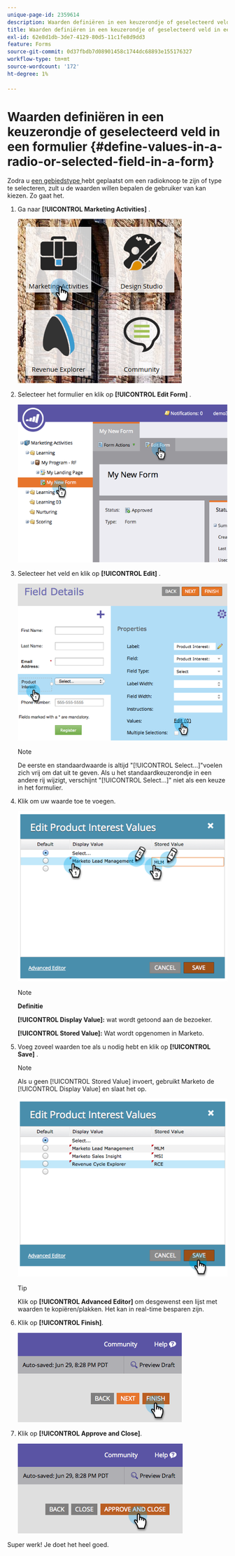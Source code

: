 ```yaml
---
unique-page-id: 2359614
description: Waarden definiëren in een keuzerondje of geselecteerd veld in een formulier - Marketo Docs - Productdocumentatie
title: Waarden definiëren in een keuzerondje of geselecteerd veld in een formulier
exl-id: 62e8d1db-3de7-4129-80d5-11c1fe8d9dd3
feature: Forms
source-git-commit: 0d37fbdb7d08901458c1744dc68893e155176327
workflow-type: tm+mt
source-wordcount: '172'
ht-degree: 1%

---
```


# Waarden definiëren in een keuzerondje of geselecteerd veld in een formulier {#define-values-in-a-radio-or-selected-field-in-a-form}

Zodra u [ een gebiedstype ](/help/marketo/product-docs/administration/field-management/change-the-type-of-a-marketo-custom-field.md) hebt geplaatst om een radioknoop te zijn of type te selecteren, zult u de waarden willen bepalen de gebruiker van kan kiezen. Zo gaat het.

1. Ga naar **[!UICONTROL Marketing Activities]** .

   ![](assets/ma.png)

1. Selecteer het formulier en klik op **[!UICONTROL Edit Form]** .

   ![](assets/image2014-9-15-16-3a28-3a56.png)

1. Selecteer het veld en klik op **[!UICONTROL Edit]** .

   ![](assets/image2014-9-15-16-3a29-3a6.png)

   >[!NOTE]
   >
   >De eerste en standaardwaarde is altijd &quot;[!UICONTROL Select...]&quot;voelen zich vrij om dat uit te geven. Als u het standaardkeuzerondje in een andere rij wijzigt, verschijnt &quot;[!UICONTROL Select...]&quot; niet als een keuze in het formulier.

1. Klik om uw waarde toe te voegen.

   ![](assets/image2014-9-15-16-3a29-3a18.png)

   >[!NOTE]
   >
   >**Definitie**
   >
   >**[!UICONTROL Display Value]:** wat wordt getoond aan de bezoeker.
   >
   >**[!UICONTROL Stored Value]:** Wat wordt opgenomen in Marketo.

1. Voeg zoveel waarden toe als u nodig hebt en klik op **[!UICONTROL Save]** .

   >[!NOTE]
   >
   >Als u geen [!UICONTROL Stored Value] invoert, gebruikt Marketo de [!UICONTROL Display Value] en slaat het op.

   ![](assets/image2014-9-15-16-3a29-3a30.png)

   >[!TIP]
   >
   >Klik op **[!UICONTROL Advanced Editor]** om desgewenst een lijst met waarden te kopiëren/plakken. Het kan in real-time besparen zijn.

1. Klik op **[!UICONTROL Finish]**.

   ![](assets/image2014-9-15-16-3a29-3a43.png)

1. Klik op **[!UICONTROL Approve and Close]**.

   ![](assets/image2014-9-15-16-3a29-3a57.png)

Super werk! Je doet het heel goed.
